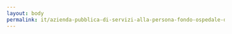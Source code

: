 ```yaml
---
layout: body
permalink: it/azienda-pubblica-di-servizi-alla-persona-fondo-ospedale-della-s-s-trinita-di-laces/
---
```


